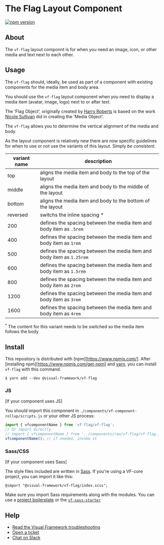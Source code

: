 # The Flag Layout Component

[![npm version](https://badge.fury.io/js/%40visual-framework%2Fvf-flag.svg)](https://badge.fury.io/js/%40visual-framework%2Fvf-flag)

## About

The `vf-flag` layout componnt is for when you need an image, icon, or other media and text next to each other.

## Usage

The `vf-flag` should, ideally, be used as part of a component with existing components for the media item and body area.

You should use the `vf-flag` layout component when you need to display a media item (avatar, image, logo) next to or after text.

The 'Flag Object', originally created by [Harry Roberts](https://csswizardry.com/2013/05/the-flag-object/) is based on the work [Nicole Sullivan](http://www.stubbornella.org/content/2010/06/25/the-media-object-saves-hundreds-of-lines-of-code/) did in creating the 'Media Object'.

The `vf-flag` allows you to determine the vertical alignment of the media and body.

As the layout component is relatively new there are now specific guidelines for when to use or not use the variants of this layout. Simply _be consistent_.


| variant name | description                                                           |
| ------------ | --------------------------------------------------------------------- |
| top          | aligns the media item and body to the top of the layout               |
| middle       | aligns the media item and body to the middle of the layout            |
| bottom       | aligns the media item and body to the bottom of the layout            |
| reversed     | switchs the inline spacing *                                          |
| 200          | defines the spacing between the media item and body item as `.5rem`   |
| 400          | defines the spacing between the media item and body item as `1rem`    |
| 500          | defines the spacing between the media item and body item as `1.25rem` |
| 600          | defines the spacing between the media item and body item as `1.5rem`  |
| 800          | defines the spacing between the media item and body item as `2rem`    |
| 1200         | defines the spacing between the media item and body item as `3rem`    |
| 1600         | defines the spacing between the media item and body item as `4rem`    |

<sup>*</sup> The content for this variant needs to be switched so the media item follows the body
## Install

This repository is distributed with [npm][https://www.npmjs.com/]. After [installing npm][https://www.npmjs.com/get-npm] and [yarn](https://classic.yarnpkg.com/en/docs/install), you can install `vf-flag` with this command.

```
$ yarn add --dev @visual-framework/vf-flag
```

### JS

[If your component uses JS]

You should import this component in `./components/vf-component-rollup/scripts.js` or your other JS process:

```js
import { vfcomponentName } from 'vf-flag/vf-flag';
// Or import directly
// import { vfcomponentName } from '../components/raw/vf-flag/vf-flag.js';
vfcomponentName(); // if needed, invoke it
```

### Sass/CSS

[If your component uses Sass]

The style files included are written in [Sass](https://sass-lang.com/). If you're using a VF-core project, you can import it like this:

```
@import "@visual-framework/vf-flag/index.scss";
```

Make sure you import Sass requirements along with the modules. You can use a [project boilerplate](https://stable.visual-framework.dev/building/) or the [`vf-sass-starter`](https://stable.visual-framework.dev/components/vf-sass-starter/)

## Help

- [Read the Visual Framework troubleshooting](https://stable.visual-framework.dev/troubleshooting/)
- [Open a ticket](https://github.com/visual-framework/vf-core/issues)
- [Chat on Slack](https://join.slack.com/t/visual-framework/shared_invite/enQtNDAxNzY0NDg4NTY0LWFhMjEwNGY3ZTk3NWYxNWVjOWQ1ZWE4YjViZmY1YjBkMDQxMTNlNjQ0N2ZiMTQ1ZTZiMGM4NjU5Y2E0MjM3ZGQ)
